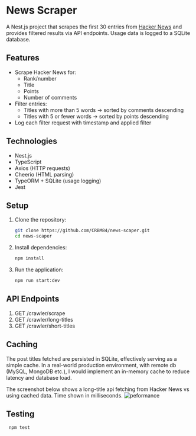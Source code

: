 # News Scraper

A Nest.js project that scrapes the first 30 entries from [Hacker News](https://news.ycombinator.com/) and provides filtered results via API endpoints. Usage data is logged to a SQLite database.

## Features

- Scrape Hacker News for:
  - Rank/number
  - Title
  - Points
  - Number of comments
- Filter entries:
  - Titles with more than 5 words → sorted by comments descending
  - Titles with 5 or fewer words → sorted by points descending
- Log each filter request with timestamp and applied filter

## Technologies

- Nest.js
- TypeScript
- Axios (HTTP requests)
- Cheerio (HTML parsing)
- TypeORM + SQLite (usage logging)
- Jest

## Setup

1. Clone the repository:
   ```bash
   git clone https://github.com/CRBM84/news-scaper.git
   cd news-scaper

2. Install dependencies:
   ```bash
   npm install
3. Run the application:
   ```bash
   npm run start:dev

## API Endpoints
1. GET /crawler/scrape
2. GET /crawler/long-titles
3. GET /crawler/short-titles

## Caching
The post titles fetched are persisted in SQLite, effectively serving as a simple cache. In a real-world production environment, with remote db (MySQL, MongoDB etc.), I would implement an in-memory cache to reduce latency and database load.

The screenshot below shows a long-title api fetching from Hacker News vs using cached data. Time shown in milliseconds.
![peformance](cache-performance-example.png)
## Testing
  ```bash
   npm test